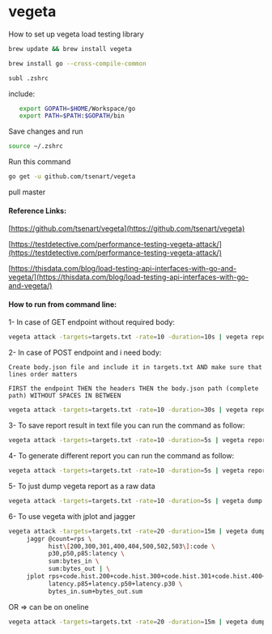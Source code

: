 # vegeta
How to set up vegeta load testing library

```bash
brew update && brew install vegeta
```
```bash
brew install go --cross-compile-common
```
```bash
subl .zshrc
```
   include: 
```bash
   export GOPATH=$HOME/Workspace/go
   export PATH=$PATH:$GOPATH/bin
```

Save changes and run
```bash
source ~/.zshrc
```
Run this command 
```bash
go get -u github.com/tsenart/vegeta
```
pull master



#### Reference Links:

[https://github.com/tsenart/vegeta](https://github.com/tsenart/vegeta)

[https://testdetective.com/performance-testing-vegeta-attack/](https://testdetective.com/performance-testing-vegeta-attack/)

[https://thisdata.com/blog/load-testing-api-interfaces-with-go-and-vegeta/](https://thisdata.com/blog/load-testing-api-interfaces-with-go-and-vegeta/)


#### How to run from command line:

1- In case of GET endpoint without required body:

```bash
vegeta attack -targets=targets.txt -rate=10 -duration=10s | vegeta report
```

2- In case of POST endpoint and i need body:

`Create body.json file and include it in targets.txt AND make sure that lines order matters`

`FIRST the endpoint THEN the headers THEN the body.json path (complete path) WITHOUT SPACES IN BETWEEN`

```bash
vegeta attack -targets=targets.txt -rate=10 -duration=30s | vegeta report
```

3- To save report result in text file you can run the command as follow:

```bash
vegeta attack -targets=targets.txt -rate=10 -duration=5s | vegeta report > anas.bin
```

4- To generate different report you can run the command as follow:

```bash
vegeta attack -targets=targets.txt -rate=10 -duration=5s | vegeta report -reporter=json
```

5- To just dump vegeta report as a raw data

```bash
vegeta attack -targets=targets.txt -rate=10 -duration=5s | vegeta dump
```

6- To use vegeta with jplot and jagger

```bash
vegeta attack -targets=targets.txt -rate=20 -duration=15m | vegeta dump | \
     jaggr @count=rps \
           hist\[200,300,301,400,404,500,502,503\]:code \
           p30,p50,p85:latency \
           sum:bytes_in \
           sum:bytes_out | \
     jplot rps+code.hist.200+code.hist.300+code.hist.301+code.hist.400+code.hist.404+code.hist.500+code.hist.502+code.hist.503 \
           latency.p85+latency.p50+latency.p30 \
           bytes_in.sum+bytes_out.sum
```

OR => can be on oneline

```bash
vegeta attack -targets=targets.txt -rate=20 -duration=15m | vegeta dump | jaggr @count=rps hist\[200,300,301,400,404,500,502,503\]:code p30,p50,p85:latency sum:bytes_in sum:bytes_out | jplot rps+code.hist.200+code.hist.400+code.hist.404+code.hist.500+code.hist.502+code.hist.503 latency.p85+latency.p50+latency.p30 bytes_in.sum+bytes_out.sum
```
